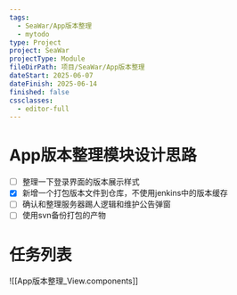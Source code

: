 ```yaml
---
tags:
  - SeaWar/App版本整理
  - mytodo
type: Project
project: SeaWar
projectType: Module
fileDirPath: 项目/SeaWar/App版本整理
dateStart: 2025-06-07
dateFinish: 2025-06-14
finished: false
cssclasses:
  - editor-full
---
```


# App版本整理模块设计思路
- [ ] 整理一下登录界面的版本展示样式
- [x] 新增一个打包版本文件到仓库，不使用jenkins中的版本缓存
- [ ] 确认和整理服务器踢人逻辑和维护公告弹窗
- [ ] 使用svn备份打包的产物
# 任务列表
![[App版本整理_View.components]]


